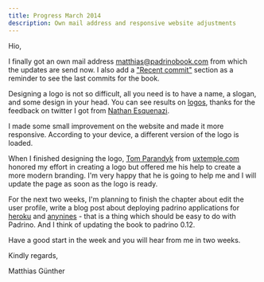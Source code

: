 ```yaml
---
title: Progress March 2014
description: Own mail address and responsive website adjustments
---
```


Hio,

I finally got an own mail address <matthias@padrinobook.com> from which the updates are send now. I also add a ["Recent commit"](http://padrinobook.com/recent_commits) section as a reminder to see the last commits for the book.


Designing a logo is not so difficult, all you need is to have a name, a slogan, and some design in your head. You can see
results on [logos](http://padrinobook.com/logos.html), thanks for the feedback on twitter I got from [Nathan Esquenazi](https://twitter.com/nesquena/statuses/438551498956349440).


I made some small improvement on the website and made it more responsive. According to your device, a different version of the logo is loaded.


When I finished designing the logo, [Tom Parandyk](https://twitter.com/tomparandyk) from [uxtemple.com](http://www.uxtemple.com/) honored my effort in creating a logo but offered me his help to create a more modern branding. I'm very happy that he is going to help me and I will update the page as soon as the logo is ready.


For the next two weeks, I'm planning to finish the chapter about edit the user profile, write a blog post about deploying padrino applications for [heroku](https://www.heroku.com/) and [anynines](http://www.anynines.com/) - that is a thing which should be easy to do with Padrino. And I think of updating the book to padrino 0.12.


Have a good start in the week and you will hear from me in two weeks.

Kindly regards,

Matthias Günther
